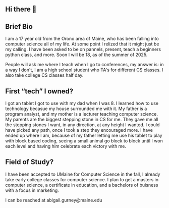 ## Hi there 👋
<h2>
Brief Bio
</h2>
<p> I am a 17 year old from the Orono area of Maine, who has been falling into computer science all of my life. At some point I relized that it might just be my calling. I have been asked to be on pannels, present, teach a beginners python class, and more. Soon I will be 18, as of the summer of 2025. </p>

<p>People will ask me where I teach when I go to conferences, my answer is: in a way I don't, I am a high school student who TA's for different CS classes. I also take college CS classes half day. </p>

<h2>
First “tech” I owned?
</h2>
<p> I got an tablet I got to use with my dad when I was 8. I learned how to use technology becasue my house surrounded me with it. My father is a program analyst, and my mother is a lecturer teaching computer science. My parents are the biggest stepping stone in CS for me. They gave me all the stepping stones I want, in any direction, at any height I wanted. I could have picked any path, once I took a step they encouraged more. I have ended up where I am, because of my father letting me use his tablet to play with block based coding, seeing a small animal go block to block until I won each level and having him celebrate each victory with me. </p>

<h2>
Field of Study?
</h2>
<p>I have been accepted to UMaine for Computer Science in the fall, I already take early college classes for computer science. I plan to get a masters in computer science, a certificate in education, and a bachelors of buisness with a focus in marketing.</p>


<p> I can be reached at abigail.gurney@maine.edu</p>

